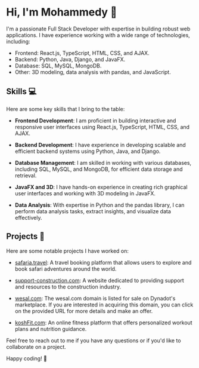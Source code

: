 # Hi, I'm Mohammedy 👋

I'm a passionate Full Stack Developer with expertise in building robust web applications. I have experience working with a wide range of technologies, including:

- Frontend: React.js, TypeScript, HTML, CSS, and AJAX.
- Backend: Python, Java, Django, and JavaFX.
- Database: SQL, MySQL, MongoDB.
- Other: 3D modeling, data analysis with pandas, and JavaScript.

## Skills 💻

Here are some key skills that I bring to the table:

- **Frontend Development**: I am proficient in building interactive and responsive user interfaces using React.js, TypeScript, HTML, CSS, and AJAX.

- **Backend Development**: I have experience in developing scalable and efficient backend systems using Python, Java, and Django.

- **Database Management**: I am skilled in working with various databases, including SQL, MySQL, and MongoDB, for efficient data storage and retrieval.

- **JavaFX and 3D**: I have hands-on experience in creating rich graphical user interfaces and working with 3D modeling in JavaFX.

- **Data Analysis**: With expertise in Python and the pandas library, I can perform data analysis tasks, extract insights, and visualize data effectively.

## Projects 🚀

Here are some notable projects I have worked on:

- [safaria.travel](https://www.safaria.travel): A travel booking platform that allows users to explore and book safari adventures around the world.

- [support-construction.com](https://www.support-construction.com): A website dedicated to providing support and resources to the construction industry.

- [wesal.com](https://www.dynadot.com/forsale/wesal.com?drefid=2071): The wesal.com domain is listed for sale on Dynadot's marketplace. If you are interested in acquiring this domain, you can click on the provided URL for more details and make an offer.

- [koshFit.com](https://www.koshFit.com): An online fitness platform that offers personalized workout plans and nutrition guidance.


Feel free to reach out to me if you have any questions or if you'd like to collaborate on a project.

Happy coding! 🚀
